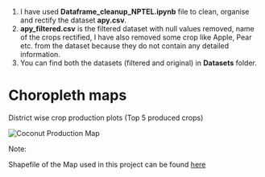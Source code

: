 1. I have used **Dataframe_cleanup_NPTEL.ipynb** file to clean, organise and rectify the dataset **apy.csv**.
2. **apy_filtered.csv** is the filtered dataset with null values removed, name of the crops rectified, I have also removed some crop like Apple, Pear etc. from the dataset because they do not contain any detailed information.
3. You can find both the datasets (filtered and original) in **Datasets** folder.

# Choropleth maps
District wise crop production plots (Top 5 produced crops)

![Coconut Production Map](/../assets/Assets/coconut_production_avg_reduced.png)

Note: 

Shapefile of the Map used in this project can be found [here](https://geodata.lib.utexas.edu/catalog/stanford-sh819zz8121)
